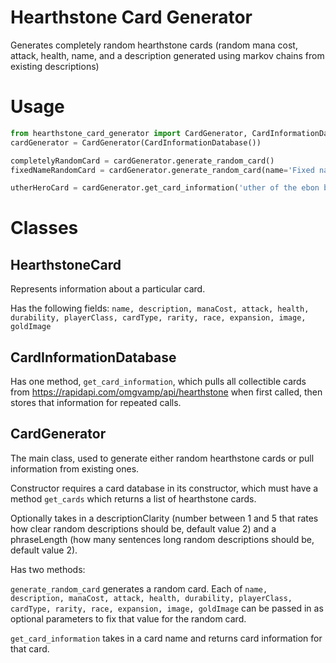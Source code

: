 # Hearthstone Card Generator
Generates completely random hearthstone cards (random mana cost, attack, health, name, and a description generated using markov chains from existing descriptions)

# Usage
```python
from hearthstone_card_generator import CardGenerator, CardInformationDatabase
cardGenerator = CardGenerator(CardInformationDatabase())

completelyRandomCard = cardGenerator.generate_random_card()
fixedNameRandomCard = cardGenerator.generate_random_card(name='Fixed name') #Name of the card will be 'Fixed name', other fields are randomized.

utherHeroCard = cardGenerator.get_card_information('uther of the ebon blade') #Gets the HearthstoneCard 'Uther of the Ebon Blade'
```

# Classes

## HearthstoneCard
Represents information about a particular card.

Has the following fields:  ```name, description, manaCost, attack, health, durability, playerClass, cardType, rarity, race, expansion, image, goldImage```

## CardInformationDatabase
Has one method, ```get_card_information```, which pulls all collectible cards from https://rapidapi.com/omgvamp/api/hearthstone when first called, then stores that information for repeated calls.

## CardGenerator
The main class, used to generate either random hearthstone cards or pull information from existing ones.

Constructor requires a card database in its constructor, which must have a method ```get_cards``` which returns a list of hearthstone cards.

Optionally takes in a descriptionClarity (number between 1 and 5 that rates how clear random descriptions should be, default value 2) and a phraseLength (how many sentences long random descriptions should be, default value 2).

Has two methods:

```generate_random_card``` generates a random card.  Each of ```name, description, manaCost, attack, health, durability, playerClass, cardType, rarity, race, expansion, image, goldImage``` can be passed in as optional parameters to fix that value for the random card.

```get_card_information``` takes in a card name and returns card information for that card.
